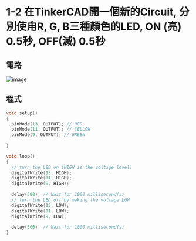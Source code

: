 # 1-2 在TinkerCAD開一個新的Circuit, 分別使甪R, G, B三種顏色的LED, ON (亮) 0.5秒, OFF(滅) 0.5秒


## 電路

![image](https://user-images.githubusercontent.com/90953219/133883256-324dfc5a-1d51-4bca-b521-a4a83a47e366.png)

## 程式
````C
void setup()
{
  pinMode(13, OUTPUT); // RED
  pinMode(11, OUTPUT); // YELLOW
  pinMode(9, OUTPUT); // GREEN
  
}

void loop()
{
  // turn the LED on (HIGH is the voltage level)
  digitalWrite(13, HIGH);
  digitalWrite(11, HIGH);
  digitalWrite(9, HIGH);
  
  delay(500); // Wait for 1000 millisecond(s)
  // turn the LED off by making the voltage LOW
  digitalWrite(13, LOW);
  digitalWrite(11, LOW);
  digitalWrite(9, LOW);
  
  delay(500); // Wait for 1000 millisecond(s)
}
````

